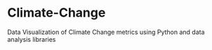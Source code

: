 # Climate-Change
Data Visualization of Climate Change metrics using Python and data analysis libraries 
